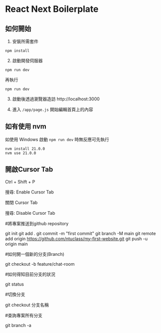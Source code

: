 # React Next Boilerplate

## 如何開始

1. 安裝所需套件

```
npm install
```

2. 啟動開發伺服器

```
npm run dev
```

再執行

```
npm run dev
```

3. 啟動後透過瀏覽器造訪 http://localhost:3000

4. 進入 `/app/page.js` 開始編輯首頁上的內容

## 如有使用 nvm

如使用 Windows 啟動 `npm run dev` 時無反應可先執行

```
nvm install 21.0.0
nvm use 21.0.0
```

## 開啟Cursor Tab

Ctrl + Shift + P

搜尋: Enable Cursor Tab

關閉 Cursor Tab

搜尋: Disable Cursor Tab

#將專案推送到github repository

git init
git add .
git commit -m "first commit"
git branch -M main
git remote add origin https://github.com/ntuclass/my-first-website.git
git push -u origin main

#如何開一個新的分支(Branch)

git checkout -b feature/chat-room

#如何得知目前分支的狀況

git status

#切換分支

git checkout 分支名稱

#查詢專案所有分支

git branch -a